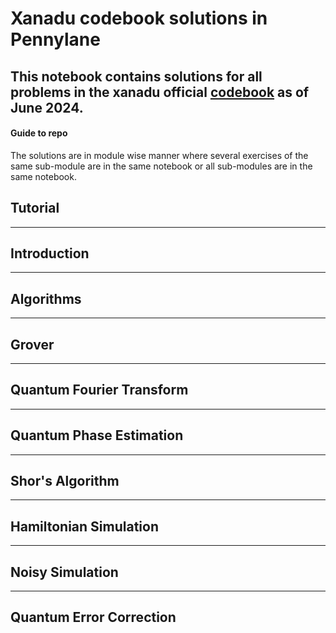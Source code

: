 # Xanadu codebook solutions in Pennylane

This notebook contains solutions for all problems in the xanadu official [codebook](https://codebook.xanadu.ai/) as of June 2024.
---
#### Guide to repo
The solutions are in module wise manner where several exercises of the same sub-module are in the same notebook or all sub-modules are in the same notebook.

## Tutorial
---
## Introduction
---
## Algorithms
---
## Grover
---
## Quantum Fourier Transform
---
## Quantum Phase Estimation
---
## Shor's Algorithm
---
## Hamiltonian Simulation
---
## Noisy Simulation
---
## Quantum Error Correction